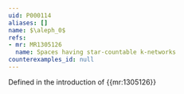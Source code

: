 ```yaml
---
uid: P000114
aliases: []
name: $\aleph_0$
refs:
- mr: MR1305126
  name: Spaces having star-countable k-networks
counterexamples_id: null
---
```

Defined in the introduction of {{mr:1305126}}
